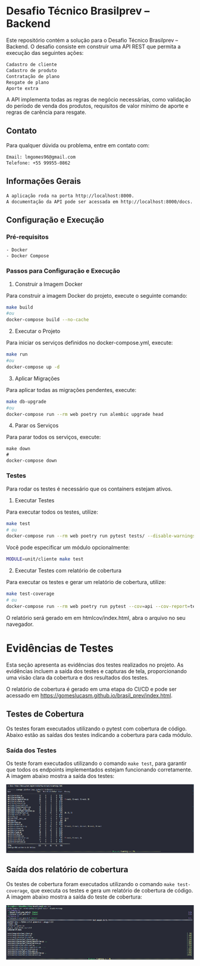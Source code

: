 # Desafio Técnico Brasilprev – Backend

Este repositório contém a solução para o Desafio Técnico Brasilprev – Backend. O desafio consiste em construir uma API REST que permita a execução das seguintes ações:

    Cadastro de cliente
    Cadastro de produto
    Contratação de plano
    Resgate de plano
    Aporte extra

A API implementa todas as regras de negócio necessárias, como validação do período de venda dos produtos, requisitos de valor mínimo de aporte e regras de carência para resgate.

## Contato

Para qualquer dúvida ou problema, entre em contato com:

    Email: lmgomes96@gmail.com
    Telefone: +55 99955-0862

## Informações Gerais

    A aplicação roda na porta http://localhost:8000.
    A documentação da API pode ser acessada em http://localhost:8000/docs.

## Configuração e Execução

### Pré-requisitos

    - Docker
    - Docker Compose

### Passos para Configuração e Execução

1. Construir a Imagem Docker

Para construir a imagem Docker do projeto, execute o seguinte comando:

```bash
make build
#ou
docker-compose build --no-cache
```

2. Executar o Projeto

Para iniciar os serviços definidos no docker-compose.yml, execute:

```bash
make run
#ou
docker-compose up -d
```

3. Aplicar Migrações

Para aplicar todas as migrações pendentes, execute:

```bash
make db-upgrade
#ou
docker-compose run --rm web poetry run alembic upgrade head
```

4. Parar os Serviços

Para parar todos os serviços, execute:

```
make down
#
docker-compose down
```

### Testes

Para rodar os testes é necessário que os containers estejam ativos.

1. Executar Testes

Para executar todos os testes, utilize:

```bash
make test
# ou
docker-compose run --rm web poetry run pytest tests/ --disable-warnings
```

Você pode especificar um módulo opcionalmente:

```bash
MODULE=unit/cliente make test
```

2. Executar Testes com relatório de cobertura

Para executar os testes e gerar um relatório de cobertura, utilize:

```bash
make test-coverage
# ou
docker-compose run --rm web poetry run pytest --cov=api --cov-report=term-missing --cov-report=html
```

O relatório será gerado em em htmlcov/index.html, abra o arquivo no seu navegador.

# Evidências de Testes

Esta seção apresenta as evidências dos testes realizados no projeto. As evidências incluem a saída dos testes e capturas de tela, proporcionando uma visão clara da cobertura e dos resultados dos testes.

O relatório de cobertura é gerado em uma etapa do CI/CD e pode ser acessado em https://gomeslucasm.github.io/brasil_prev/index.html.

## Testes de Cobertura

Os testes foram executados utilizando o pytest com cobertura de código. Abaixo estão as saídas dos testes indicando a cobertura para cada módulo.

### Saída dos Testes

Os teste foram executados utilizando o comando `make test`, para garantir que todos os endpoints implementados estejam funcionando corretamente. A imagem abaixo mostra a saída dos testes:

![Evidência de Cobertura](images/evidencia-coverage.png)

## Saída dos relatório de cobertura

Os testes de cobertura foram executados utilizando o comando `make test-coverage`, que executa os testes e gera um relatório de cobertura de código. A imagem abaixo mostra a saída do teste de cobertura:

![Evidência dos Testes](images/evidencia_teste.png)
